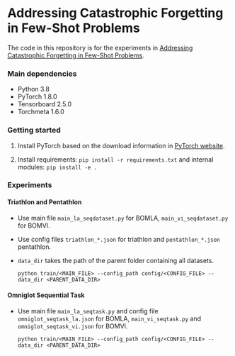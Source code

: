 # Addressing Catastrophic Forgetting in Few-Shot Problems

The code in this repository is for the experiments in [Addressing Catastrophic Forgetting in Few-Shot Problems](https://arxiv.org/abs/2005.00146).

### Main dependencies
+ Python 3.8
+ PyTorch 1.8.0
+ Tensorboard 2.5.0
+ Torchmeta 1.6.0

### Getting started
1. Install PyTorch based on the download information in [PyTorch website](https://pytorch.org/get-started/locally/).
   
1. Install requirements: `pip install -r requirements.txt` and internal modules: `pip install -e .`


### Experiments

#### Triathlon and Pentathlon
  
+ Use main file `main_la_seqdataset.py` for BOMLA, `main_vi_seqdataset.py` for BOMVI. 
  
+ Use config files `triathlon_*.json` for triathlon and `pentathlon_*.json` pentathlon. 
  
+ `data_dir` takes the path of the parent folder containing all datasets.

    ```
    python train/<MAIN_FILE> --config_path config/<CONFIG_FILE> --data_dir <PARENT_DATA_DIR>
    ```
   

#### Omniglot Sequential Task
+ Use main file `main_la_seqtask.py` and config file `omniglot_seqtask_la.json` for BOMLA, `main_vi_seqtask.py` and `omniglot_seqtask_vi.json` for BOMVI. 
    ```
    python train/<MAIN_FILE> --config_path config/<CONFIG_FILE> --data_dir <PARENT_DATA_DIR>
    ```
